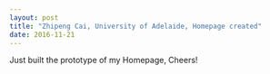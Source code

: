 ```yaml
---
layout: post
title: "Zhipeng Cai, University of Adelaide, Homepage created"
date: 2016-11-21
---
```


Just built the prototype of my Homepage, Cheers!
